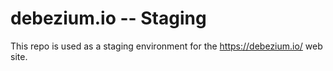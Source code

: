 # debezium.io -- Staging

This repo is used as a staging environment for the https://debezium.io/ web site.
